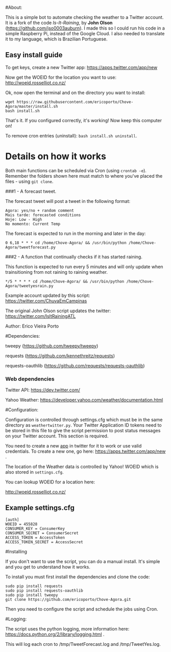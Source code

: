 #About:

This is a simple bot to automate checking the weather to a Twitter account.
It is a fork of the code *Is-It-Raining*, by **John Olson**
(https://github.com/jso0003auburn).
I made this so I could run his code in a simple Raspberry Pi, instead of the Google
Cloud. I also needed to translate it to my language, which is Brazilian Portuguese.

Easy install guide
------------------

To get keys, create a new Twitter app: https://apps.twitter.com/app/new

Now get the WOEID for the location you want to use: http://woeid.rosselliot.co.nz/

Ok, now open the terminal and on the directory you want to install:

    wget https://raw.githubusercontent.com/ericoporto/Chove-Agora/master/install.sh
	bash install.sh

That's it. If you configured correctly, it's working! Now keep this computer on!

To remove cron entries (uninstall): `bash install.sh uninstall`.

# Details on how it works

Both main functions can be scheduled via Cron (using `crontab -e`). Remember the
folders shown here must match to where you've placed the files - using `git clone`.

###1 - A forecast tweet.

The forecast tweet will post a tweet in the following format:

	Agora: yes/no + random comment
	Mais tarde: forecasted conditions
	Hoje: Low - High
	No momento: Current Temp

The forecast is expected to run in the morning and later in the day:

    0 6,18 * * * cd /home/Chove-Agora/ && /usr/bin/python /home/Chove-Agora/tweetforecast.py


###2 - A function that continually checks if it has started raining.

This function is expected to run every 5 minutes and will only update when trainsitioning
from not raining to raining weather.

    */5 * * * * cd /home/Chove-Agora/ && /usr/bin/python /home/Chove-Agora/tweetyesrain.py

Example account updated by this script: https://twitter.com/ChuvaEmCampinas

The original John Olson script updates the twitter: https://twitter.com/IsItRainingATL

Author: Erico Vieira Porto


#Dependencies:

tweepy (https://github.com/tweepy/tweepy)

requests (https://github.com/kennethreitz/requests)

requests-oauthlib (https://github.com/requests/requests-oauthlib)

### Web dependencies

Twitter API: https://dev.twitter.com/

Yahoo Weather: https://developer.yahoo.com/weather/documentation.html



#Configuration:

Configuration is controlled through settings.cfg which must be in the same
directory as `weathertwitter.py`.  Your Twitter Application ID tokens need to be
stored in this file to give the script permission to post status messages
on your Twitter account. This section is required.

You need to create a new [app](https://apps.twitter.com/) in twitter for it to work or use valid credentials.
To create a new one, go here: https://apps.twitter.com/app/new .

The location of the Weather data is controlled by Yahoo! WOEID which is also
stored in `settings.cfg`.

You can lookup WOEID for a location here:

http://woeid.rosselliot.co.nz/


Example settings.cfg
--------------------

	[auth]
	WOEID = 455828
	CONSUMER_KEY = ConsumerKey
	CONSUMER_SECRET = ConsumerSecret
	ACCESS_TOKEN = AccessToken
	ACCESS_TOKEN_SECRET = AccessSecret



#Installing

If you don't want to use the script, you can do a manual install. It's simple and
 you get to understand how it works.

To install you must first install the dependencies and clone the code:

    sudo pip install requests
    sudo pip install requests-oauthlib
    sudo pip install tweepy
	git clone https://github.com/ericoporto/Chove-Agora.git

Then you need to configure the script and schedule the jobs using Cron.

#Logging:

The script uses the python logging, more information here: https://docs.python.org/2/library/logging.html .

This will log each cron to /tmp/TweetForecast.log and /tmp/TweetYes.log.
